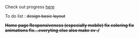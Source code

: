 Check out progress [here](https://lunavb.github.io/Portfolio/home.html)

To do list : 
<s>design<s>
<s>basic layout<s>

<b>Home page<b>
Responsiveness (especially mobile)
fix coloring
fix animations
fix...everyting else also make cv :/
